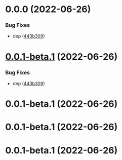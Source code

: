 # 0.0.0 (2022-06-26)

### Bug Fixes

- dep ([443b309](https://github.com/ChpShy/git-auto-configy/commit/443b309e97c3ce695579c6568ff3649a0cb7e2c5))

# [0.0.1-beta.1](https://github.com/ChpShy/git-auto-configy/compare/v0.0.1-beta.1...v0.0.1-beta.1) (2022-06-26)

### Bug Fixes

- dep ([443b309](https://github.com/ChpShy/git-auto-configy/commit/443b309e97c3ce695579c6568ff3649a0cb7e2c5))

# 0.0.1-beta.1 (2022-06-26)

# 0.0.1-beta.1 (2022-06-26)

# 0.0.1-beta.1 (2022-06-26)
